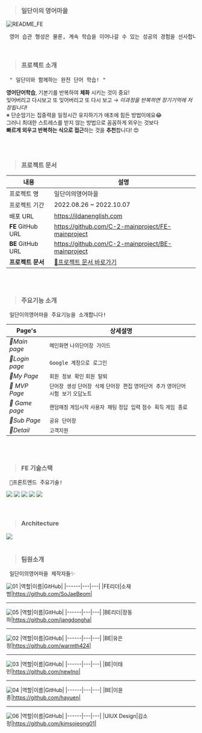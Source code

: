 > ### 일단이의 영어마을
![README_FE](https://user-images.githubusercontent.com/100851211/193551645-396bcd0b-fb21-4f34-8377-746fd5cbf2b3.png)
<pre> 영어 습관 형성은 물론, 계속 학습을 이어나갈 수 있는 성공의 경험을 선사합니다🌟 </pre>

<br>

> ### 프로젝트 소개
<pre> " 일단이와 함께하는 완전 단어 학습! " </pre>
**영어단어학습**, 기본기를 반복하여 **체화** 시키는 것이 중요! <br>
잊어버리고 다시보고 또 잊어버리고 또 다시 보고 → *이과정을 반복하면 장기기억에 저장됩니다!* <br>
※ 단순암기는 집중력을 일정시간 유지하기가 애초에 힘든 방법이에요😂 <br>
그러니 최대한 스트레스를 받지 않는 방법으로 꼼꼼하게 외우는 것보다 <br>
**빠르게 외우고 반복하는 식으로 접근**하는 것을 **추천**합니다! 😍

<br>
<br>

> ### 프로젝트 문서
|내용|설명|
|------|---|
|프로젝트 명|일단이의영어마을|
|프로젝트 기간|2022.08.26 ~ 2022.10.07|
|배포 URL|https://ildanenglish.com|
|**FE** GitHub URL|https://github.com/C-2-mainproject/FE-mainproject|
|**BE** GitHub URL|https://github.com/C-2-mainproject/BE-mainproject|
|**프로젝트 문서**|<a href="https://www.notion.so/097815e1f8854a7597ed8147f736b0d6#ef58268541fa4938ab5a34ebfff6742d">📝프로젝트 문서 바로가기</a>|

<br>
<br>

> ### 주요기능 소개
<pre> 일단이의영어마을 주요기능을 소개합니다! </pre>

| Page's | 상세설명 |
| --- | --- |
| *💙Main page* | `메인화면` `나의단어장 가이드` |
| *💙Login page* | `Google 계정으로 로그인` |
| *💙My Page* | `회원 정보 확인` `회원 탈퇴` |
| *👑 MVP Page* | `단어장 생성` `단어장 삭제` `단어장 편집` `영어단어 추가` `영어단어 시험 보기` `오답노트` |
| *👑 Game page* | `랜덤매칭` `게임시작` `사용자 채팅` `정답 입력` `점수 획득` `게임 종료` |
| *💙Sub Page* | `공유 단어장` |
| *💙Detail* | `고객지원` |

<br>
<br>


> ### FE 기술스택
<pre> 📝프론트엔드 주요기술! </pre>

<div>
  <img src="https://img.shields.io/badge/React-61DAFB?style=flat-square&logo=React&logoColor=white"/>
  <img src="https://img.shields.io/badge/TypeScript-3178C6?style=flat-square&logo=TypeScript&logoColor=white"/>
  <img src="https://img.shields.io/badge/Redux-764ABC?style=flat-square&logo=Redux&logoColor=white"/>
  <img src="https://img.shields.io/badge/styled--components-DB7093?style=flat-square&logo=styled-components&logoColor=white"/>
  <img src="https://img.shields.io/badge/Amazon S3-569A31?style=flat-square&logo=Amazon S3&logoColor=white"/>
</div>

<br>
<br>

> ### Architecture
<img src="https://user-images.githubusercontent.com/100851211/193551848-38047a6c-db2b-4624-bb20-5863fe38d341.png">

<br>
<br>

> ### 팀원소개
<pre> 일단이의영어마을 제작자들✨ </pre>

![01](https://user-images.githubusercontent.com/100851211/193552524-489e8018-6c91-4160-bfcd-93700e6465ca.png)
|역할|이름|GitHub|
|------|---|---|
|FE리더|소재범|https://github.com/SoJaeBeom|

<hr>

![05](https://user-images.githubusercontent.com/100851211/193552533-69d87470-04f4-4056-88be-ee552bec349f.png)
|역할|이름|GitHub|
|------|---|---|
|BE리더|장동하|https://github.com/jangdongha|

<hr>

![02](https://user-images.githubusercontent.com/100851211/193552527-8eebc9bd-5b61-4310-92b7-79fda46b20b9.png)
|역할|이름|GitHub|
|------|---|---|
|BE|유은정|https://github.com/warmth424|

<hr>

![03](https://user-images.githubusercontent.com/100851211/193552529-bd3e347d-ef85-41dd-b636-2fc6d69688c5.png)
|역할|이름|GitHub|
|------|---|---|
|BE|이태민|https://github.com/newlno|

<hr>

![04](https://user-images.githubusercontent.com/100851211/193552531-c87929e1-4f16-426a-84c6-90e16034e955.png)
|역할|이름|GitHub|
|------|---|---|
|BE|이윤종|https://github.com/hayuen|

<hr>

![06](https://user-images.githubusercontent.com/100851211/193552536-4e6405c3-ebd5-4648-a3b1-1085edde7c9d.png)
|역할|이름|GitHub|
|------|---|---|
|UIUX Design|김소정|https://github.com/kimsojeong01|

<br>

<!--
**kimsojeong01/kimsojeong01** is a ✨ _special_ ✨ repository because its `README.md` (this file) appears on your GitHub profile.

Here are some ideas to get you started:

- 🔭 I’m currently working on ...
- 🌱 I’m currently learning ...
- 👯 I’m looking to collaborate on ...
- 🤔 I’m looking for help with ...
- 💬 Ask me about ...
- 📫 How to reach me: ...
- 😄 Pronouns: ...
- ⚡ Fun fact: ...
-->
